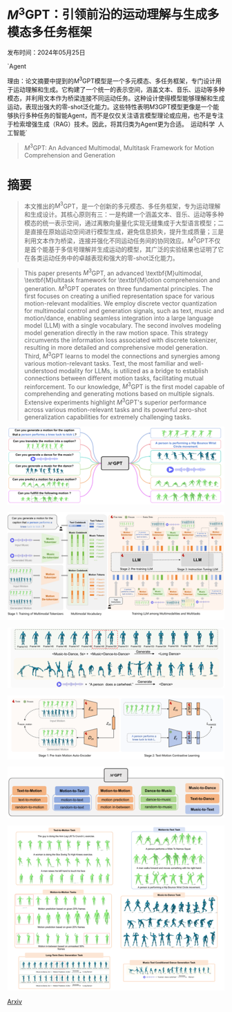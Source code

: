 # $M^3$GPT：引领前沿的运动理解与生成多模态多任务框架

发布时间：2024年05月25日

`Agent

理由：论文摘要中提到的$M^3$GPT模型是一个多元模态、多任务框架，专门设计用于运动理解和生成。它构建了一个统一的表示空间，涵盖文本、音乐、运动等多种模态，并利用文本作为桥梁连接不同运动任务。这种设计使得模型能够理解和生成运动，表现出强大的零-shot泛化能力。这些特性表明$M3$GPT模型更像是一个能够执行多种任务的智能Agent，而不是仅仅关注语言模型理论或应用，也不是专注于检索增强生成（RAG）技术。因此，将其归类为Agent更为合适。` `运动科学` `人工智能`

> $M^3$GPT: An Advanced Multimodal, Multitask Framework for Motion Comprehension and Generation

# 摘要

> 本文推出的$M^3$GPT，是一个创新的多元模态、多任务框架，专为运动理解和生成设计。其核心原则有三：一是构建一个涵盖文本、音乐、运动等多种模态的统一表示空间，通过离散向量量化实现无缝集成于大型语言模型；二是直接在原始运动空间进行模型生成，避免信息损失，提升生成质量；三是利用文本作为桥梁，连接并强化不同运动任务间的协同效应。$M^3$GPT不仅是首个能基于多信号理解并生成运动的模型，其广泛的实验结果也证明了它在各类运动任务中的卓越表现和强大的零-shot泛化能力。

> This paper presents $M^3$GPT, an advanced \textbf{M}ultimodal, \textbf{M}ultitask framework for \textbf{M}otion comprehension and generation. $M^3$GPT operates on three fundamental principles. The first focuses on creating a unified representation space for various motion-relevant modalities. We employ discrete vector quantization for multimodal control and generation signals, such as text, music and motion/dance, enabling seamless integration into a large language model (LLM) with a single vocabulary. The second involves modeling model generation directly in the raw motion space. This strategy circumvents the information loss associated with discrete tokenizer, resulting in more detailed and comprehensive model generation. Third, $M^3$GPT learns to model the connections and synergies among various motion-relevant tasks. Text, the most familiar and well-understood modality for LLMs, is utilized as a bridge to establish connections between different motion tasks, facilitating mutual reinforcement. To our knowledge, $M^3$GPT is the first model capable of comprehending and generating motions based on multiple signals. Extensive experiments highlight $M^3$GPT's superior performance across various motion-relevant tasks and its powerful zero-shot generalization capabilities for extremely challenging tasks.

![$M^3$GPT：引领前沿的运动理解与生成多模态多任务框架](../../../paper_images/2405.16273/x1.png)

![$M^3$GPT：引领前沿的运动理解与生成多模态多任务框架](../../../paper_images/2405.16273/x2.png)

![$M^3$GPT：引领前沿的运动理解与生成多模态多任务框架](../../../paper_images/2405.16273/x3.png)

![$M^3$GPT：引领前沿的运动理解与生成多模态多任务框架](../../../paper_images/2405.16273/x4.png)

![$M^3$GPT：引领前沿的运动理解与生成多模态多任务框架](../../../paper_images/2405.16273/x5.png)

![$M^3$GPT：引领前沿的运动理解与生成多模态多任务框架](../../../paper_images/2405.16273/x6.png)

[Arxiv](https://arxiv.org/abs/2405.16273)